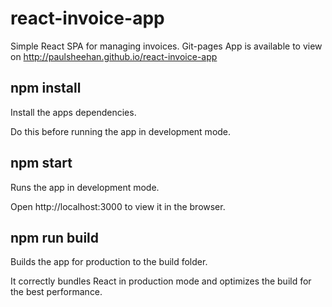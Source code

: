 # react-invoice-app
Simple React SPA for managing invoices. Git-pages App is available to view on http://paulsheehan.github.io/react-invoice-app 

## npm install

Install the apps dependencies.

Do this before running the app in development mode.

## npm start

Runs the app in development mode.

Open http://localhost:3000 to view it in the browser.


## npm run build

Builds the app for production to the build folder.

It correctly bundles React in production mode and optimizes the build for the best performance.
